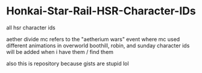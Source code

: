 # Honkai-Star-Rail-HSR-Character-IDs
all hsr character ids

aether divide mc refers to the "aetherium wars" event where mc used different animations in overworld
boothill, robin, and sunday character ids will be added when i have them / find them

also this is repository because gists are stupid lol
